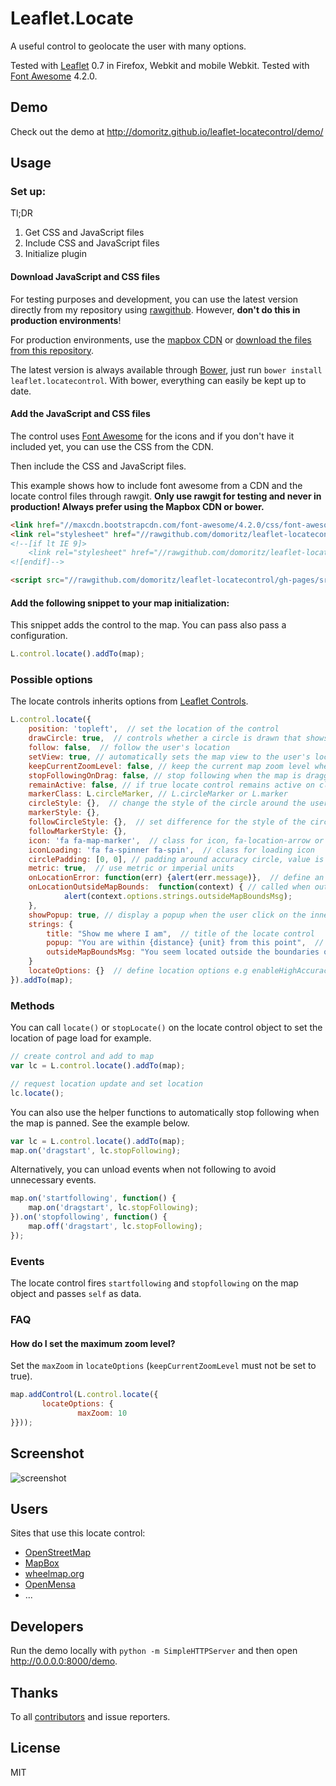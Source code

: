 # Leaflet.Locate

A useful control to geolocate the user with many options.

Tested with [Leaflet](http://leafletjs.com/) 0.7 in Firefox, Webkit and mobile Webkit. Tested with [Font Awesome](https://fortawesome.github.io/) 4.2.0.


## Demo

Check out the demo at http://domoritz.github.io/leaflet-locatecontrol/demo/


## Usage

### Set up:

Tl;DR

1. Get CSS and JavaScript files
2. Include CSS and JavaScript files
3. Initialize plugin

#### Download JavaScript and CSS files

For testing purposes and development, you can use the latest version directly from my repository using [rawgithub](http://rawgithub.com/). However, **don't do this in production environments**!

For production environments, use the [mapbox CDN](https://www.mapbox.com/mapbox.js/plugins/#leaflet-locatecontrol) or [download the files from this repository](/domoritz/leaflet-locatecontrol/archive/gh-pages.zip).

The latest version is always available through [Bower](http://bower.io/), just run `bower install leaflet.locatecontrol`. With bower, everything can easily be kept up to date.

#### Add the JavaScript and CSS files

The control uses [Font Awesome](https://fortawesome.github.io/) for the icons and if you don't have it included yet, you can use the CSS from the CDN.

Then include the CSS and JavaScript files.

This example shows how to include font awesome from a CDN and the locate control files through rawgit. **Only use rawgit for testing and never in production! Always prefer using the Mapbox CDN or bower.**

```html
<link href="//maxcdn.bootstrapcdn.com/font-awesome/4.2.0/css/font-awesome.min.css" rel="stylesheet">
<link rel="stylesheet" href="//rawgithub.com/domoritz/leaflet-locatecontrol/gh-pages/src/L.Control.Locate.css" />
<!--[if lt IE 9]>
    <link rel="stylesheet" href="//rawgithub.com/domoritz/leaflet-locatecontrol/gh-pages/src/L.Control.Locate.ie.css"/>
<![endif]-->

<script src="//rawgithub.com/domoritz/leaflet-locatecontrol/gh-pages/src/L.Control.Locate.js" ></script>
```

#### Add the following snippet to your map initialization:

This snippet adds the control to the map. You can pass also pass a configuration.

```js
L.control.locate().addTo(map);
```

### Possible options

The locate controls inherits options from [Leaflet Controls](http://leafletjs.com/reference.html#control-options).

```js
L.control.locate({
	position: 'topleft',  // set the location of the control
    drawCircle: true,  // controls whether a circle is drawn that shows the uncertainty about the location
    follow: false,  // follow the user's location
    setView: true, // automatically sets the map view to the user's location, enabled if `follow` is true
    keepCurrentZoomLevel: false, // keep the current map zoom level when displaying the user's location. (if `false`, use maxZoom)
    stopFollowingOnDrag: false, // stop following when the map is dragged if `follow` is true (deprecated, see below)
    remainActive: false, // if true locate control remains active on click even if the user's location is in view.
    markerClass: L.circleMarker, // L.circleMarker or L.marker
    circleStyle: {},  // change the style of the circle around the user's location
    markerStyle: {},
    followCircleStyle: {},  // set difference for the style of the circle around the user's location while following
    followMarkerStyle: {},
    icon: 'fa fa-map-marker',  // class for icon, fa-location-arrow or fa-map-marker
    iconLoading: 'fa fa-spinner fa-spin',  // class for loading icon
    circlePadding: [0, 0], // padding around accuracy circle, value is passed to setBounds
    metric: true,  // use metric or imperial units
    onLocationError: function(err) {alert(err.message)},  // define an error callback function
    onLocationOutsideMapBounds:  function(context) { // called when outside map boundaries
            alert(context.options.strings.outsideMapBoundsMsg);
    },
    showPopup: true, // display a popup when the user click on the inner marker
    strings: {
        title: "Show me where I am",  // title of the locate control
        popup: "You are within {distance} {unit} from this point",  // text to appear if user clicks on circle
        outsideMapBoundsMsg: "You seem located outside the boundaries of the map" // default message for onLocationOutsideMapBounds
    }
    locateOptions: {}  // define location options e.g enableHighAccuracy: true or maxZoom: 10
}).addTo(map);
```

### Methods

You can call `locate()` or `stopLocate()` on the locate control object to set the location of page load for example.

```js
// create control and add to map
var lc = L.control.locate().addTo(map);

// request location update and set location
lc.locate();
```

You can also use the helper functions to automatically stop following when the map is panned. See the example below.

```js
var lc = L.control.locate().addTo(map);
map.on('dragstart', lc.stopFollowing);
```

Alternatively, you can unload events when not following to avoid unnecessary events.

```js
map.on('startfollowing', function() {
    map.on('dragstart', lc.stopFollowing);
}).on('stopfollowing', function() {
    map.off('dragstart', lc.stopFollowing);
});
```

### Events

The locate control fires `startfollowing` and `stopfollowing` on the map object and passes `self` as data.


### FAQ

#### How do I set the maximum zoom level?

Set the `maxZoom` in `locateOptions` (`keepCurrentZoomLevel` must not be set to true).

```js
map.addControl(L.control.locate({
       locateOptions: {
               maxZoom: 10
}}));
```


## Screenshot

![screenshot](https://raw.github.com/domoritz/leaflet-locatecontrol/gh-pages/screenshot.png "Screenshot showing the locate control")


## Users

Sites that use this locate control:

* [OpenStreetMap](http://www.openstreetmap.org/)
* [MapBox](https://www.mapbox.com/mapbox.js/example/v1.0.0/leaflet-locatecontrol/)
* [wheelmap.org](http://wheelmap.org/map)
* [OpenMensa](http://openmensa.org/)
* ...


## Developers

Run the demo locally with `python -m SimpleHTTPServer` and then open http://0.0.0.0:8000/demo.


## Thanks

To all [contributors](https://github.com/domoritz/leaflet-locatecontrol/contributors) and issue reporters.

## License

MIT
